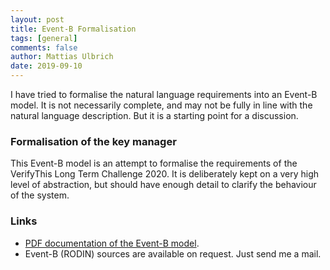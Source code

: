 ```yaml
---
layout: post
title: Event-B Formalisation
tags: [general]
comments: false
author: Mattias Ulbrich
date: 2019-09-10
---
```


I have tried to formalise the natural language requirements into an
Event-B model. It is not necessarily complete, and may not be fully in
line with the natural language description. But it is a starting point
for a discussion.

<!--more-->

### Formalisation of the key manager

This Event-B model is an attempt to formalise the requirements of the
VerifyThis Long Term Challenge 2020. It is deliberately kept on a very
high level of abstraction, but should have enough detail to clarify
the behaviour of the system.

### Links

* [PDF documentation of the Event-B model](https://formal.iti.kit.edu/~ulbrich/pub/LongTermChallenge.pdf).
* Event-B (RODIN) sources are available on request. Just send me a mail.
